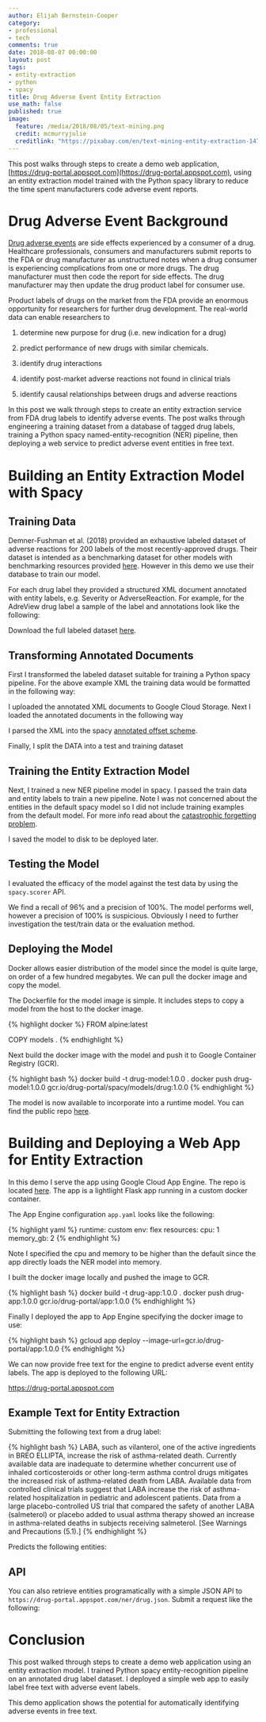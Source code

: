 ```yaml
---
author: Elijah Bernstein-Cooper
category:
- professional
- tech
comments: true
date: 2018-08-07 00:00:00
layout: post
tags:
- entity-extraction
- python
- spacy
title: Drug Adverse Event Entity Extraction
use_math: false
published: true
image: 
  feature: /media/2018/08/05/text-mining.png
  credit: mcmurryjulie
  creditlink: "https://pixabay.com/en/text-mining-entity-extraction-1476780/"
---
```


This post walks through steps to create a demo web application,
[https://drug-portal.appspot.com](https://drug-portal.appspot.com), using an
entity extraction model trained with the Python spacy library to reduce the
time spent manufacturers code adverse event reports.

<!--more-->

# Drug Adverse Event Background

[Drug adverse
events](https://www.fda.gov/drugs/guidancecomplianceregulatoryinformation/surveillance/adversedrugeffects/)
are side effects experienced by a consumer of a drug. Healthcare
professionals, consumers and manufacturers submit reports to the FDA or drug
manufacturer as unstructured notes when a drug consumer is experiencing
complications from one or more drugs. The drug manufacturer must then code the
report for side effects. The drug manufacturer may then update the drug
product label for consumer use.

Product labels of drugs on the market from the FDA provide an enormous
opportunity for researchers for further drug development. The real-world data
can enable researchers to

1. determine new purpose for drug (i.e. new indication for a drug)

1. predict performance of new drugs with similar chemicals.

1. identify drug interactions

1. identify post-market adverse reactions not found in clinical trials

1. identify causal relationships between drugs and adverse reactions

In this post we walk through steps to create an entity extraction service from
FDA drug labels to identify adverse events. The post walks through engineering
a training dataset from a database of tagged drug labels, training a Python
spacy named-entity-recognition (NER) pipeline, then deploying a web service to
predict adverse event entities in free text.

# Building an Entity Extraction Model with Spacy

## Training Data

Demner-Fushman et al. (2018) provided an exhaustive labeled dataset of adverse
reactions for 200 labels of the most recently-approved drugs. Their dataset is
intended as a benchmarking dataset for other models with benchmarking
resources provided
[here](https://bionlp.nlm.nih.gov/tac2017adversereactions/). However in this
demo we use their database to train our model. 

For each drug label they provided a structured XML document annotated with
entity labels, e.g. Severity or AdverseReaction. For example, for the AdreView
drug label a sample of the label and annotations look like the following:

<script src="https://gist.github.com/ezbc/cb582afcbfe11dfe30e2e62e2d8af265.js"></script>

Download the full labeled dataset [here](https://bionlp.nlm.nih.gov/tac2017adversereactions/train_xml.tar.gz).

## Transforming Annotated Documents

First I transformed the labeled dataset suitable for training a Python spacy
pipeline. For the above example XML the training data would be formatted in the
following way:

<script src="https://gist.github.com/ezbc/52f3a11a32a9d5dfdc920811f529f3a1.js"></script>

I uploaded the annotated XML documents to Google Cloud Storage. Next I
loaded the annotated documents in the following way

<script src="https://gist.github.com/ezbc/cb48038b60aaf4e744dd87b33f8a69b6.js"></script>

I parsed the XML into the spacy [annotated offset scheme](https://spacy.io/api/goldparse#biluo_tags_from_offsets).

<script src="https://gist.github.com/ezbc/f867bf391d64b1c0abb696b77e16394b.js"></script>

Finally, I split the DATA into a test and training dataset

<script src="https://gist.github.com/ezbc/d653167892d08025f0a178fa830a588f.js"></script>

## Training the Entity Extraction Model

Next, I trained a new NER pipeline model in spacy. I passed the train data and
entity labels to train a new pipeline. Note I was not concerned about the
entities in the default spacy model so I did not include training examples
from the default model. For more info read about the [catastrophic forgetting problem](https://explosion.ai/blog/pseudo-rehearsal-catastrophic-forgetting).

<script src="https://gist.github.com/ezbc/36091d84464b2d53ad547e803a6bc990.js"></script>

I saved the model to disk to be deployed later.

## Testing the Model

I evaluated the efficacy of the model against the test data by using the
`spacy.scorer` API.

<script src="https://gist.github.com/ezbc/51badf7fcd818189fa6f200cfa2650ed.js"></script>

We find a recall of 96% and a precision of 100%. The model performs well,
however a precision of 100% is suspicious. Obviously I need to further
investigation the test/train data or the evaluation method.

<!--{'las': 0.0, 'ents_r': 96.42857142857143, 'ents_p': 100.0, 'ents_f': 98.18181818181819, 'uas': 0.0, 'tags_acc': 0.0, 'token_acc': 100.0}-->

## Deploying the Model

Docker allows easier distribution of the model since the model is quite large,
on order of a few hundred megabytes. We can pull the docker image and copy the
model.

The Dockerfile for the model image is simple. It includes steps to copy a
model from the host to the docker image.

{% highlight docker %}
FROM alpine:latest

COPY models .
{% endhighlight %}

Next build the docker image with the model and push it to Google Container
Registry (GCR).

{% highlight bash %}
docker build -t drug-model:1.0.0 .
docker push drug-model:1.0.0 gcr.io/drug-portal/spacy/models/drug:1.0.0
{% endhighlight %}

The model is now available to incorporate into a runtime model. You can find the public repo [here](https://github.com/ezbc/drug-portal-ner-models).

# Building and Deploying a Web App for Entity Extraction

In this demo I serve the app using Google Cloud App Engine. The repo is
located [here](https://github.com/ezbc/drug-portal-ner-api). The app is a
lightlight Flask app running in a custom docker container.

The App Engine configuration `app.yaml` looks like the following:

{% highlight yaml %}
runtime: custom
env: flex
resources:
  cpu: 1
  memory_gb: 2
{% endhighlight %}

Note I specified the cpu and memory to be higher than the default since the
app directly loads the NER model into memory.

I built the docker image locally and pushed the image to GCR.

{% highlight bash %}
docker build -t drug-app:1.0.0 .
docker push drug-app:1.0.0 gcr.io/drug-portal/app:1.0.0
{% endhighlight %}

Finally I deployed the app to App Engine specifying the docker image to use:

{% highlight bash %}
gcloud app deploy --image-url=gcr.io/drug-portal/app:1.0.0
{% endhighlight %}

We can now provide free text for the engine to predict adverse event entity
labels. The app is deployed to the following URL:

<a href="https://drug-portal.appspot.com" style="font-size:12pt">https://drug-portal.appspot.com</a>

## Example Text for Entity Extraction

Submitting the following text from a drug label:

{% highlight bash %}
LABA, such as vilanterol, one of the active ingredients in BREO ELLIPTA, increase the risk of asthma-related death. Currently available data are inadequate to determine whether concurrent use of inhaled corticosteroids or other long-term asthma control drugs mitigates the increased risk of asthma-related death from LABA. Available data from controlled clinical trials suggest that LABA increase the risk of asthma-related hospitalization in pediatric and adolescent patients. Data from a large placebo-controlled US trial that compared the safety of another LABA (salmeterol) or placebo added to usual asthma therapy showed an increase in asthma-related deaths in subjects receiving salmeterol.  [See Warnings and Precautions (5.1).] 
{% endhighlight %}

Predicts the following entities:

<script src="https://gist.github.com/ezbc/8f287f126009883d79cc2faf152b598c.js"></script>

## API

You can also retrieve entities programatically with a simple JSON API to
`https://drug-portal.appspot.com/ner/drug.json`. Submit a request like the following:

<script src="https://gist.github.com/ezbc/7dde186e3c231f8c0ea7d6c05ed3b8c1.js"></script>

# Conclusion

This post walked through steps to create a demo web application using an
entity extraction model. I trained Python spacy entity-recognition pipeline on
an annotated drug label dataset. I deployed a simple web app to easily label
free text with adverse event labels. 

This demo application shows the potential for automatically identifying
adverse events in free text.
